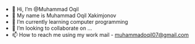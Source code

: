 - 👋 Hi, I’m @Muhammad Oqil 
- 👀 My name is Muhammad Oqil Xakimjonov
- 🌱 I’m currently learning computer programming
- 💞️ I’m looking to collaborate on ...
- 📫 How to reach me using my work mail - muhammadoqil07@gmail.com

<!---
221044cs18/221044cs18 is a ✨ special ✨ repository because its `README.md` (this file) appears on your GitHub profile.
You can click the Preview link to take a look at your changes.
--->
